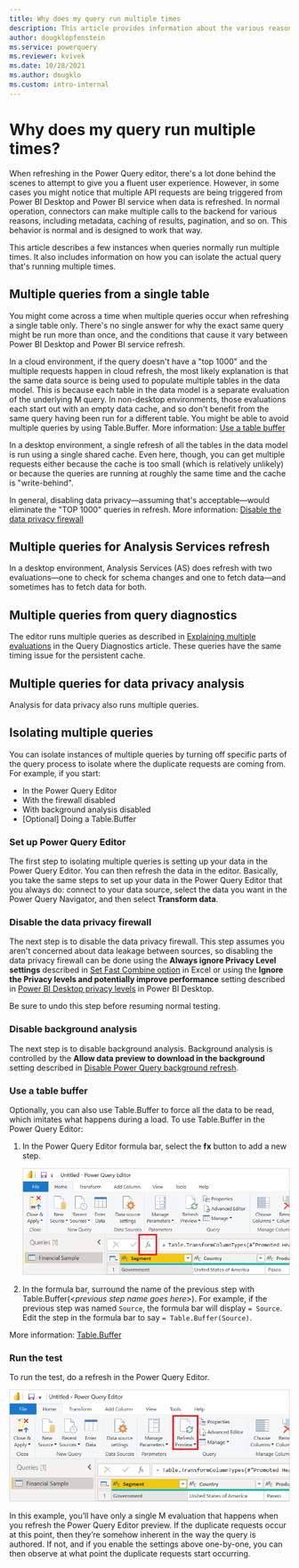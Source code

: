 ```yaml
---
title: Why does my query run multiple times
description: This article provides information about the various reasons that a Power Query query will sometimes run multiple times.
author: dougklopfenstein
ms.service: powerquery
ms.reviewer: kvivek
ms.date: 10/28/2021
ms.author: dougklo
ms.custom: intro-internal
---
```


# Why does my query run multiple times?

When refreshing in the Power Query editor, there's a lot done behind the scenes to attempt to give you a fluent user experience. However, in some cases you might notice that multiple API requests are being triggered from Power BI Desktop and Power BI service when data is refreshed. In normal operation, connectors can make multiple calls to the backend for various reasons, including metadata, caching of results, pagination, and so on. This behavior is normal and is designed to work that way.

This article describes a few instances when queries normally run multiple times. It also includes information on how you can isolate the actual query that's running multiple times.

## Multiple queries from a single table

You might come across a time when multiple queries occur when refreshing a single table only. There's no single answer for why the exact same query might be run more than once, and the conditions that cause it vary between Power BI Desktop and Power BI service refresh.

In a cloud environment, if the query doesn't have a "top 1000" and the multiple requests happen in cloud refresh, the most likely explanation is that the same data source is being used to populate multiple tables in the data model. This is because each table in the data model is a separate evaluation of the underlying M query. In non-desktop environments, those evaluations each start out with an empty data cache, and so don't benefit from the same query having been run for a different table. You might be able to avoid multiple queries by using Table.Buffer. More information: [Use a table buffer](#use-a-table-buffer)

In a desktop environment, a single refresh of all the tables in the data model is run using a single shared cache. Even here, though, you can get multiple requests either because the cache is too small (which is relatively unlikely) or because the queries are running at roughly the same time and the cache is "write-behind".

In general, disabling data privacy&mdash;assuming that's acceptable&mdash;would eliminate the "TOP 1000" queries in refresh. More information: [Disable the data privacy firewall](#disable-the-data-privacy-firewall)

## Multiple queries for Analysis Services refresh

In a desktop environment, Analysis Services (AS) does refresh with two evaluations&mdash;one to check for schema changes and one to fetch data&mdash;and sometimes has to fetch data for both.

## Multiple queries from query diagnostics

The editor runs multiple queries as described in [Explaining multiple evaluations](/power-query/querydiagnostics#explaining-multiple-evaluations) in the Query Diagnostics article. These queries have the same timing issue for the persistent cache.

## Multiple queries for data privacy analysis

Analysis for data privacy also runs multiple queries.

## Isolating multiple queries

You can isolate instances of multiple queries by turning off specific parts of the query process to isolate where the duplicate requests are coming from. For example, if you start:

* In the Power Query Editor
* With the firewall disabled
* With background analysis disabled
* \[Optional] Doing a Table.Buffer

### Set up Power Query Editor

The first step to isolating multiple queries is setting up your data in the Power Query Editor. You can then refresh the data in the editor. Basically, you take the same steps to set up your data in the Power Query Editor that you always do: connect to your data source, select the data you want in the Power Query Navigator, and then select **Transform data**.

### Disable the data privacy firewall

The next step is to disable the data privacy firewall. This step assumes you aren't concerned about data leakage between sources, so disabling the data privacy firewall can be done using the **Always ignore Privacy Level settings** described in [Set Fast Combine option](https://support.microsoft.com/office/set-privacy-levels-power-query-cc3ede4d-359e-4b28-bc72-9bee7900b540) in Excel or using the **Ignore the Privacy levels and potentially improve performance** setting described in [Power BI Desktop privacy levels](/power-bi/admin/desktop-privacy-levels) in Power BI Desktop.

Be sure to undo this step before resuming normal testing.

### Disable background analysis

The next step is to disable background analysis. Background analysis is controlled by the **Allow data preview to download in the background** setting described in [Disable Power Query background refresh](/power-bi/guidance/power-query-background-refresh).

### Use a table buffer

Optionally, you can also use Table.Buffer to force all the data to be read, which imitates what happens during a load. To use Table.Buffer in the Power Query Editor:

1. In the Power Query Editor formula bar, select the **fx** button to add a new step.

   ![Image with the location of the fx button emphasized](./media/multiple-queries/fx-button.png)

2. In the formula bar, surround the name of the previous step with Table.Buffer(\<_previous step name goes here_>). For example, if the previous step was named `Source`, the formula bar will display `= Source`. Edit the step in the formula bar to say `= Table.Buffer(Source)`.

More information: [Table.Buffer](/powerquery-m/table-buffer)

### Run the test

To run the test, do a refresh in the Power Query Editor.

![Image with the location of the refresh button emphasized](./media/multiple-queries/refresh-preview.png)

In this example, you’ll have only a single M evaluation that happens when you refresh the Power Query Editor preview. If the duplicate requests occur at this point, then they’re somehow inherent in the way the query is authored. If not, and if you enable the settings above one-by-one, you can then observe at what point the duplicate requests start occurring.
